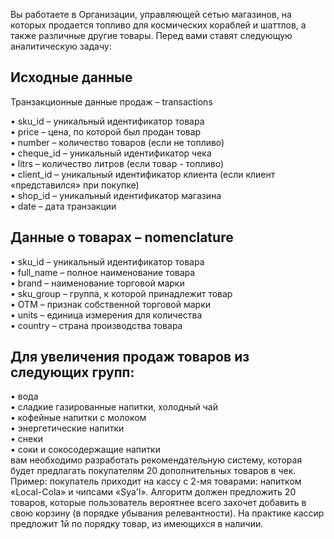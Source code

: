 Вы работаете в Организации, управляющей сетью магазинов, на которых продается топливо для космических кораблей и шаттлов, а также различные другие товары. Перед вами ставят следующую аналитическую задачу:

## Исходные данные   
Транзакционные данные продаж – transactions
 

•	sku_id – уникальный идентификатор товара  
•	price – цена, по которой был продан товар  
•	number – количество товаров (если не топливо)   
•	cheque_id – уникальный идентификатор чека  
•	litrs – количество литров (если товар - топливо)  
•	client_id – уникальный идентификатор клиента (если клиент «представился» при покупке)  
•	shop_id – уникальный идентификатор магазина  
•	date – дата транзакции  

## Данные о товарах – nomenclature  
•	sku_id – уникальный идентификатор товара  
•	full_name – полное наименование товара  
•	brand – наименование торговой марки  
•	sku_group – группа, к которой принадлежит товар  
•	OTM – признак собственной торговой марки  
•	units – единица измерения для количества   
•	country – страна производства товара  

## Для увеличения продаж товаров из следующих групп:
•	вода  
•	сладкие газированные напитки, холодный чай  
•	кофейные напитки с молоком  
•	энергетические напитки  
•	снеки  
•	соки и сокосодержащие напитки  
вам необходимо разработать рекомендательную систему, которая будет предлагать покупателям 20 дополнительных товаров в чек.
Пример: покупатель приходит на кассу с 2-мя товарами: напитком «Local-Cola» и чипсами «Sya'l». Алгоритм должен предложить 20 товаров, которые пользователь вероятнее всего захочет добавить в свою корзину (в порядке убывания релевантности). На практике кассир предложит 1й по порядку товар, из имеющихся в наличии. 
